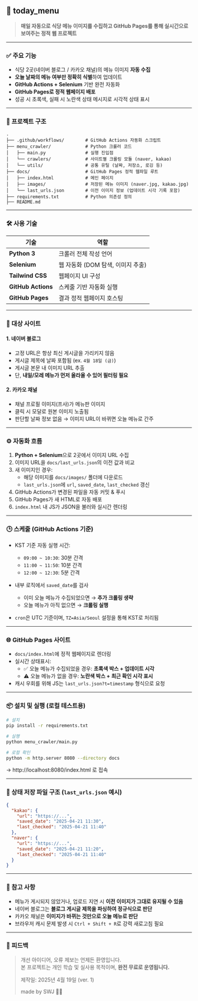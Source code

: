 ## 🍱 today_menu

> **매일 자동으로 식당 메뉴 이미지를 수집하고 GitHub Pages를 통해 실시간으로 보여주는 정적 웹 프로젝트**

---

### ✅ 주요 기능

- 식당 2곳(네이버 블로그 / 카카오 채널)의 메뉴 이미지 **자동 수집**
- **오늘 날짜의 메뉴 여부만 정확히 식별**하여 업데이트
- **GitHub Actions + Selenium** 기반 완전 자동화
- **GitHub Pages로 정적 웹페이지 배포**
- 성공 시 초록색, 실패 시 노란색 상태 메시지로 시각적 상태 표시

---

### 🧭 프로젝트 구조

```
.
├── .github/workflows/        # GitHub Actions 자동화 스크립트
├── menu_crawler/             # Python 크롤러 코드
│   ├── main.py               # 실행 진입점
│   └── crawlers/             # 사이트별 크롤링 모듈 (naver, kakao)
│   └── utils/                # 공통 유틸 (날짜, 저장소, 로깅 등)
├── docs/                     # GitHub Pages 정적 웹파일 루트
│   ├── index.html            # 메인 페이지
│   ├── images/               # 저장된 메뉴 이미지 (naver.jpg, kakao.jpg)
│   └── last_urls.json        # 이전 이미지 정보 (업데이트 시각 기록 포함)
├── requirements.txt          # Python 의존성 정의
├── README.md                 
```

---

### 🛠 사용 기술

| 기술           | 역할 |
|----------------|------|
| **Python 3**   | 크롤러 전체 작성 언어 |
| **Selenium**   | 웹 자동화 (DOM 탐색, 이미지 추출) |
| **Tailwind CSS** | 웹페이지 UI 구성 |
| **GitHub Actions** | 스케줄 기반 자동화 실행 |
| **GitHub Pages** | 결과 정적 웹페이지 호스팅 |

---

### 🥢 대상 사이트

#### 1. 네이버 블로그
- 고정 URL은 항상 최신 게시글을 가리키지 않음
- 게시글 제목에 날짜 포함됨 (ex. `4월 18일 (금)`)
- 게시글 본문 내 이미지 URL 추출
- 단, **내일/모레 메뉴가 먼저 올라올 수 있어 필터링 필요**

#### 2. 카카오 채널
- 채널 프로필 이미지(프사)가 메뉴판 이미지
- 클릭 시 모달로 원본 이미지 노출됨
- 판단할 날짜 정보 없음 → 이미지 URL이 바뀌면 오늘 메뉴로 간주

---

### ⚙️ 자동화 흐름

1. **Python + Selenium**으로 2곳에서 이미지 URL 수집
2. 이미지 URL을 `docs/last_urls.json`의 이전 값과 비교
3. 새 이미지인 경우:
   - 해당 이미지를 `docs/images/` 폴더에 다운로드
   - `last_urls.json`에 `url`, `saved_date`, `last_checked` 갱신
4. GitHub Actions가 변경된 파일을 자동 커밋 & 푸시
5. GitHub Pages가 새 HTML로 자동 배포
6. `index.html` 내 JS가 JSON을 불러와 실시간 렌더링

---

### 🕒 스케줄 (GitHub Actions 기준)

- KST 기준 자동 실행 시간:
  - `09:00 ~ 10:30`: 30분 간격
  - `11:00 ~ 11:50`: 10분 간격
  - `12:00 ~ 12:30`: 5분 간격

- 내부 로직에서 `saved_date`를 검사
  - 이미 오늘 메뉴가 수집되었으면 → **추가 크롤링 생략**
  - 오늘 메뉴가 아직 없으면 → **크롤링 실행**

- `cron`은 UTC 기준이며, `TZ=Asia/Seoul` 설정을 통해 KST로 처리됨

---

### 🌐 GitHub Pages 사이트

- `docs/index.html`에 정적 웹페이지로 렌더링
- 실시간 상태표시:
  - ✅ 오늘 메뉴가 수집되었을 경우: **초록색 박스 + 업데이트 시각**
  - ⚠️ 오늘 메뉴가 없을 경우: **노란색 박스 + 최근 확인 시각 표시**
- 캐시 우회를 위해 JS는 `last_urls.json?t=timestamp` 형식으로 요청

---

### 📦 설치 및 실행 (로컬 테스트용)

```bash
# 설치
pip install -r requirements.txt

# 실행
python menu_crawler/main.py

# 로컬 확인
python -m http.server 8080 --directory docs
```

→ http://localhost:8080/index.html 로 접속

---

### 📁 상태 저장 파일 구조 (`last_urls.json` 예시)

```json
{
  "kakao": {
    "url": "https://...",
    "saved_date": "2025-04-21 11:30",
    "last_checked": "2025-04-21 11:40"
  },
  "naver": {
    "url": "https://...",
    "saved_date": "2025-04-21 11:20",
    "last_checked": "2025-04-21 11:40"
  }
}
```

---

### 📌 참고 사항

- 메뉴가 게시되지 않았거나, 업로드 지연 시 **이전 이미지가 그대로 유지될 수 있음**
- 네이버 블로그는 **블로그 게시글 제목을 파싱하여 정규식으로 판단**
- 카카오 채널은 **이미지가 바뀌는 것만으로 오늘 메뉴로 판단**
- 브라우저 캐시 문제 발생 시 `Ctrl + Shift + R`로 강력 새로고침 필요

---

### 🙋 피드백

> 개선 아이디어, 오류 제보는 언제든 환영입니다.  
> 본 프로젝트는 개인 학습 및 실사용 목적이며, **완전 무료로 운영됩니다.**
> 
> 제작일: 2025년 4월 19일 (ver. 1)
> 
> made by SWJ 👨‍💻 
